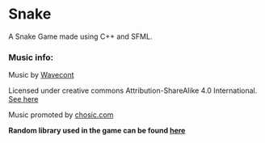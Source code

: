 # Snake 
A Snake Game made using C++ and SFML.

###  Music info:
Music by [Wavecont](https://www.wavecont.com/free-download/)

Licensed under creative commons Attribution-ShareAlike 4.0 International. [See here](https://creativecommons.org/licenses/by-sa/4.0/)

Music promoted by [chosic.com](https://www.chosic.com/)

**Random library used in the game can be found [here](https://github.com/effolkronium/random)**